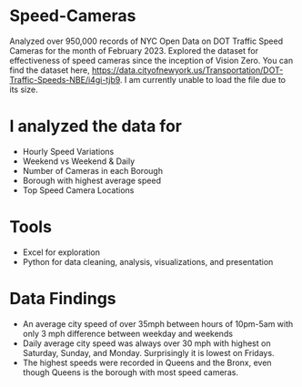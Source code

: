# Speed-Cameras

Analyzed over 950,000 records of NYC Open Data on DOT Traffic Speed Cameras for the month of February 2023.  Explored the dataset for effectiveness of speed cameras since the inception of Vision Zero.  You can find the dataset here, https://data.cityofnewyork.us/Transportation/DOT-Traffic-Speeds-NBE/i4gi-tjb9.  I am currently unable to load the file due to its size.

# I analyzed the data for
- Hourly Speed Variations
- Weekend vs Weekend & Daily
- Number of Cameras in each Borough
- Borough with highest average speed
- Top Speed Camera Locations

# Tools
- Excel for exploration
- Python for data cleaning, analysis, visualizations, and presentation
  
# Data Findings

- An average city speed of over 35mph between hours of 10pm-5am with only 3 mph difference between weekday and weekends
- Daily average city speed was always over 30 mph with highest on Saturday, Sunday, and Monday.  Surprisingly it is lowest on Fridays.
- The highest speeds were recorded in Queens and the Bronx, even though Queens is the borough with most speed cameras.

